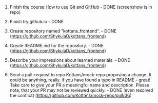 1. Finish the course How to use Git and GitHub - DONE (screenshow is in repo)

2. Finish try.github.io - DONE

3. Create repository named "kottans_frontend". - DONE (https://github.com/ShykulaD/kottans_frontend)

4. Create README.md for the repository. - DONE (https://github.com/ShykulaD/kottans_frontend)

5. Describe your impressions about learned materials. - DONE (https://github.com/ShykulaD/kottans_frontend)

6. Send a pull-request to repo Kottans/mock-repo proposing a change. It could be anything, really. If you have found a typo in README - great! Take care to give your PR a meaningful name and description. Please note, that your PR may not be reviewed quickly. - DONE (even resolved the conflict) (https://github.com/Kottans/mock-repo/pull/36)